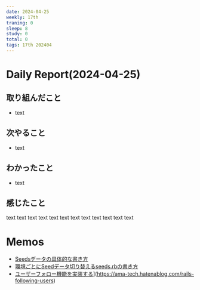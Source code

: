 ```yaml
---
date: 2024-04-25
weekly: 17th
traning: 0
sleep: 8
study: 0
total: 0
tags: 17th 202404 
---
```

# Daily Report(2024-04-25)
## 取り組んだこと
- text
## 次やること
- text
## わかったこと
- text
## 感じたこと
text text text text text text text text text text text text
# Memos
- [Seedsデータの具体的な書き方](https://zenn.dev/ganmo3/articles/820f5b7da27cce)
- [環境ごとにSeedデータ切り替えるseeds.rbの書き方](https://blog.cloud-acct.com/posts/u-rails-user-seeddata/)
- [ユーザーフォロー機能を実装する](https://ama-tech.hatenablog.com/rails-following-users)](https://ama-tech.hatenablog.com/rails-following-users)
